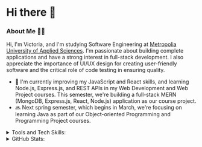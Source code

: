 # Hi there 👋

### About Me 👩‍💻
Hi, I'm Victoria, and I'm studying Software Engineering at [Metropolia University of Applied Sciences](https://www.metropolia.fi/en). I'm passionate about building complete applications and have a strong interest in full-stack development. I also appreciate the importance of UI/UX design for creating user-friendly software and the critical role of code testing in ensuring quality.

- 🌱 I'm currently improving my JavaScript and React skills, and learning Node.js, Express.js, and REST APIs in my Web Development and Web Project courses. This semester, we're building a full-stack MERN (MongoDB, Express.js, React, Node.js) application as our course project.
-  🔜 Next spring semester, which begins in March, we're focusing on learning Java as part of our Object-oriented Programming and Programming Project courses.

<details>
<summary>Tools and Tech Skills:</summary>

![Static Badge](https://img.shields.io/badge/Visual%20Studio%20Code-%23007ACC)
![Static Badge](https://img.shields.io/badge/WebStorm-%23181717) ![Static Badge](https://img.shields.io/badge/PyCharm-%23181717) ![Static Badge](https://img.shields.io/badge/Git-%23F05033) ![Static Badge](https://img.shields.io/badge/GitHub-%23181717) ![Static Badge](https://img.shields.io/badge/Markdown-%23181717) ![Static Badge](https://img.shields.io/badge/HTML-%23E34F26) ![Static Badge](https://img.shields.io/badge/CSS-%231572B6) ![Static Badge](https://img.shields.io/badge/Python-%233776AB) ![Static Badge](https://img.shields.io/badge/JavaScript-%23F7DF1E) ![Static Badge](https://img.shields.io/badge/React-%2361DAFB) ![Static Badge](https://img.shields.io/badge/TailWind-%231CAABB) ![Static Badge](https://img.shields.io/badge/Node.js-%23339933) ![Static Badge](https://img.shields.io/badge/Express.js-%23181717) ![Static Badge](https://img.shields.io/badge/Postman-%23F05033) ![Static Badge](https://img.shields.io/badge/MySQL-%234479A1) ![Static Badge](https://img.shields.io/badge/MongoDB-%234DB33D) ![Static Badge](https://img.shields.io/badge/Netlify-%2300C7B7)

</details>

<details>
<summary>GitHub Stats:</summary>

![](https://github-readme-stats.vercel.app/api/top-langs/?username=vickneee&theme=react&hide_border=false&include_all_commits=false&count_private=false&layout=compact) ![](https://github-readme-streak-stats.herokuapp.com/?user=vickneee&theme=react&hide_border=false) ![](https://github-readme-stats.vercel.app/api?username=vickneee&theme=react&hide_border=false&include_all_commits=false&count_private=false)
</details>

<!--START_SECTION:badges-->
<!--END_SECTION:badges-->
<!--
### Tools and Tech Skills: 
![Static Badge](https://img.shields.io/badge/Sublime%20Text-%23FF9800) ![Static Badge](https://img.shields.io/badge/Visual%20Studio%20Code-%23007ACC)
![Static Badge](https://img.shields.io/badge/WebStorm-%23181717) ![Static Badge](https://img.shields.io/badge/PyCharm-%23181717) ![Static Badge](https://img.shields.io/badge/Git-%23F05032) ![Static Badge](https://img.shields.io/badge/GitHub-%23181717) ![Static Badge](https://img.shields.io/badge/Markdown-%23181717) ![Static Badge](https://img.shields.io/badge/HTML-%23E34F26) ![Static Badge](https://img.shields.io/badge/CSS-%231572B6) ![Static Badge](https://img.shields.io/badge/React-%2361DAFB) ![Static Badge](https://img.shields.io/badge/React%20Bootstrap-%2361DAFB) ![Static Badge](https://img.shields.io/badge/TailWind-%231CAABB) ![Static Badge](https://img.shields.io/badge/Python-%233776AB) ![Static Badge](https://img.shields.io/badge/Express.js-%23181717) ![Static Badge](https://img.shields.io/badge/Node.js-%23339933) ![Static Badge](https://img.shields.io/badge/MySQL-%234479A1) ![Static Badge](https://img.shields.io/badge/Netlify-%2300C7B7)

![Static Badge](https://img.shields.io/badge/Figma-%23F24E1E)
![Static Badge](https://img.shields.io/badge/C%23-%23280068) 
![Static Badge](https://img.shields.io/badge/C%2B%2B-%2300599C)
![Static Badge](https://img.shields.io/badge/React%20Native-%2361DBFB) 
![Static Badge](https://img.shields.io/badge/Expo-%23181717)
![Static Badge](https://img.shields.io/badge/TypeScript-%23007ACC)
![Static Badge](https://img.shields.io/badge/MongoDB-%234DB33D)

<details>
# 📊 GitHub Stats:
![](https://github-readme-stats.vercel.app/api?username=vickneee&theme=react&hide_border=false&include_all_commits=false&count_private=false)<br/>
![](https://github-readme-streak-stats.herokuapp.com/?user=vickneee&theme=react&hide_border=false)<br/>
![](https://github-readme-stats.vercel.app/api/top-langs/?username=vickneee&theme=react&hide_border=false&include_all_commits=false&count_private=false&layout=compact)

**vickneee/vickneee** is a ✨ _special_ ✨ repository because its `README.md` (this file) appears on your GitHub profile.

🔥 Web design draws my attention. Right now, I'm exploring Figma (software).

Here are some ideas to get you started:

- 🔭 I’m currently working on ...
- 🌱 I’m currently learning ...
- 👯 I’m looking to collaborate on ...
- 🤔 I’m looking for help with ...
- 💬 Ask me about ...
- 📫 How to reach me: ...
- 😄 Pronouns: ...
- ⚡ Fun fact: ...
-->

